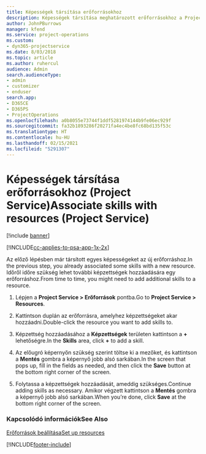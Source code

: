 ```yaml
---
title: Képességek társítása erőforrásokhoz
description: Képességek társítása meghatározott erőforrásokhoz a Project Service szolgáltatásban
author: JohnPBurrows
manager: kfend
ms.service: project-operations
ms.custom:
- dyn365-projectservice
ms.date: 8/03/2018
ms.topic: article
ms.author: ruhercul
audience: Admin
search.audienceType:
- admin
- customizer
- enduser
search.app:
- D365CE
- D365PS
- ProjectOperations
ms.openlocfilehash: a0b8055e73744f1ddf5281974144b9fe06ec929f
ms.sourcegitcommit: fa32b1893286f20271fa4ec4be8fc68bd135f53c
ms.translationtype: HT
ms.contentlocale: hu-HU
ms.lasthandoff: 02/15/2021
ms.locfileid: "5291307"
---
```

# <a name="associate-skills-with-resources-project-service"></a><span data-ttu-id="0eaa7-103">Képességek társítása erőforrásokhoz (Project Service)</span><span class="sxs-lookup"><span data-stu-id="0eaa7-103">Associate skills with resources (Project Service)</span></span>

[!include [banner](../includes/psa-now-project-operations.md)]

[!INCLUDE[cc-applies-to-psa-app-1x-2x](../includes/cc-applies-to-psa-app-1x-2x.md)]

<span data-ttu-id="0eaa7-104">Az előző lépésben már társított egyes képességeket az új erőforráshoz.</span><span class="sxs-lookup"><span data-stu-id="0eaa7-104">In the previous step, you already associated some skills with  a new resource.</span></span> <span data-ttu-id="0eaa7-105">Időről időre szükség lehet további képzettségek hozzáadására egy erőforráshoz.</span><span class="sxs-lookup"><span data-stu-id="0eaa7-105">From time to time, you might need to add additional skills to a resource.</span></span>  
  
1.  <span data-ttu-id="0eaa7-106">Lépjen a **Project Service > Erőforrások** pontba.</span><span class="sxs-lookup"><span data-stu-id="0eaa7-106">Go to **Project Service > Resources**.</span></span>  
  
2.  <span data-ttu-id="0eaa7-107">Kattintson duplán az erőforrásra, amelyhez képzettségeket akar hozzáadni.</span><span class="sxs-lookup"><span data-stu-id="0eaa7-107">Double-click the resource you want to add skills to.</span></span>  
  
3.  <span data-ttu-id="0eaa7-108">Képzettség hozzáadásához a **Képzettségek** területen kattintson a **+** lehetőségre.</span><span class="sxs-lookup"><span data-stu-id="0eaa7-108">In the **Skills** area, click **+** to add a skill.</span></span>  
  
4.  <span data-ttu-id="0eaa7-109">Az előugró képernyőn szükség szerint töltse ki a mezőket, és kattintson a **Mentés** gombra a képernyő jobb alsó sarkában.</span><span class="sxs-lookup"><span data-stu-id="0eaa7-109">In the screen that pops up, fill in the fields as needed, and then click the **Save** button at the bottom right corner of the screen.</span></span>  
  
5.  <span data-ttu-id="0eaa7-110">Folytassa a képzettségek hozzáadását, ameddig szükséges.</span><span class="sxs-lookup"><span data-stu-id="0eaa7-110">Continue adding skills as necessary.</span></span> <span data-ttu-id="0eaa7-111">Amikor végzett kattintson a **Mentés** gombra a képernyő jobb alsó sarkában.</span><span class="sxs-lookup"><span data-stu-id="0eaa7-111">When you’re done, click **Save** at the bottom right corner of the screen.</span></span>  
  
### <a name="see-also"></a><span data-ttu-id="0eaa7-112">Kapcsolódó információk</span><span class="sxs-lookup"><span data-stu-id="0eaa7-112">See Also</span></span>  
 [<span data-ttu-id="0eaa7-113">Erőforrások beállítása</span><span class="sxs-lookup"><span data-stu-id="0eaa7-113">Set up resources</span></span>](../psa/set-up-resources.md)


[!INCLUDE[footer-include](../includes/footer-banner.md)]